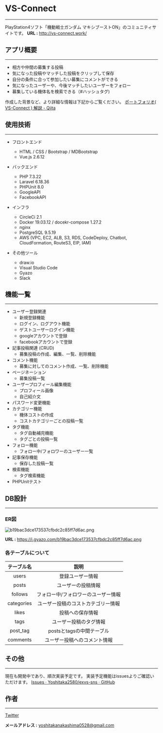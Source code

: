 
# VS-Connect
***
PlayStation4ソフト「機動戦士ガンダム マキシブーストON」のコミュニティサイトです。
**URL :** http://vs-connect.work/

## アプリ概要
***
- 相方や仲間の募集する投稿
- 気になった投稿やマッチした投稿をクリップして保存
- 自分の条件に合って参加したい募集にコメントができる
- 気になったユーザーや、今後マッチしたいユーザーをフォロー
- 募集している機体名を検索できる（#ハッシュタグ)

作成した背景など、より詳細な情報は下記からご覧ください。
[ポートフォリオ( VS-Connect ) 解説 - Qiita](https://qiita.com/yossy2580/private/a22af66ba4d0937e77d3)

## 使用技術
***

- フロントエンド
  - HTML / CSS / Bootstrap / MDBootstrap
  - Vue.js 2.6.12


- バックエンド
  - PHP 7.3.22
  - Laravel 6.18.36
  - PHPUnit 8.0
  - GoogleAPI
  - FacebookAPI


- インフラ
  - CircleCi 2.1
  - Docker 19.03.12 / docekr-compose  1.27.2
  - nginx
  - PostgreSQL 9.5.19
  - AWS (VPC, EC2, ALB, S3, RDS, CodeDeploy, Chatbot, CloudFormation, RouteS3, EIP, IAM)


- その他ツール
  - draw.io
  - Visual Studio Code
  - Gyazo
  - Slack

## 機能一覧
***
- ユーザー登録関連
  - 新規登録機能
  - ログイン、ログアウト機能
  - ゲストユーザーログイン機能
  - googleアカウントで登録
  - facebookアカウントで登録
- 記事投稿関連 (CRUD)
  - 募集投稿の作成、編集、一覧、削除機能
- コメント機能
  - 募集に対してのコメント作成、一覧、削除機能
- ページネーション
  - 募集投稿一覧
- ユーザープロフィール編集機能
  - プロフィール画像
  - 自己紹介文
- パスワード変更機能
- カテゴリー機能
  - 機体コストの作成
  - コストカテゴリーごとの投稿一覧
- タグ機能
  - タグ自動補完機能
  - タグごとの投稿一覧
- フォロー機能
  - フォロー中/フォロワーのユーザー一覧
- 記事保存機能
  - 保存した投稿一覧
- 検索機能
  - タグ検索機能
- PHPUnitテスト

## DB設計
***

### ER図

![b19bac3dce173537cfbdc2c85ff7d6ac.png](https://i.gyazo.com/b19bac3dce173537cfbdc2c85ff7d6ac.png)

**URL :** https://i.gyazo.com/b19bac3dce173537cfbdc2c85ff7d6ac.png

### 各テーブルについて

| テーブル名 |                      説明                       |
|:----------:|:-----------------------------------------------:|
|   users    |                登録ユーザー情報                 |
|   posts    |               ユーザーの投稿情報                |
|  follows   | フォロー中/フォロワーのユーザー情報 |
| categories |       ユーザー投稿のコストカテゴリー情報        |
|   likes    |                投稿への保存情報                 |
|    tags    |             ユーザー投稿のタグ情報              |
|  post_tag  |            postsとtagsの中間テーブル            |
|  comments  |          ユーザー投稿へのコメント情報           |

## その他
***
現在も開発中であり、順次実装予定です。
実装予定機能はissuesよりご確認いただけます。
[Issues · Yoshitaka2580/exvs-sns · GitHub](https://github.com/Yoshitaka2580/exvs-sns/issues)

## 作者
***
[Twitter](https://twitter.com/yossy2580)

**メールアドレス :** yoshitakanakashima0528@gmail.com